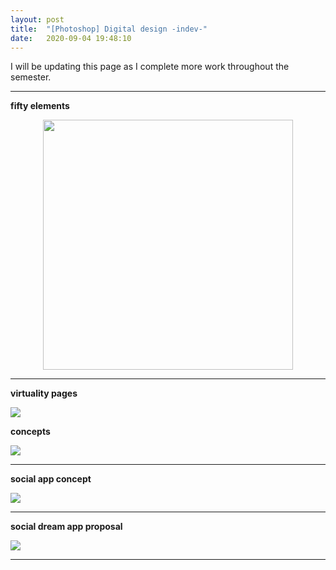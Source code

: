 ```yaml
---
layout: post
title:  "[Photoshop] Digital design -indev-"
date:   2020-09-04 19:48:10
---
```


I will be updating this page as I complete more work throughout the semester.

-----------------------------------------------------------

**fifty elements**

<p align="center">
    <img src="https://i.imgur.com/bUeaZJ7.jpg" width="400" >
</p> 

-----------------------------------------------------------

**virtuality pages**

<img src="https://i.imgur.com/Bgx4KlW.jpg">


**concepts** 

<img src="https://i.imgur.com/OMAmTwz.jpg">

-----------------------------------------------------------

**social app concept**

<img src="https://i.imgur.com/nHeem1n.png">

-----------------------------------------------------------

**social dream app proposal**

<img src="https://i.imgur.com/DaC8Ec4.jpg">

-----------------------------------------------------------

